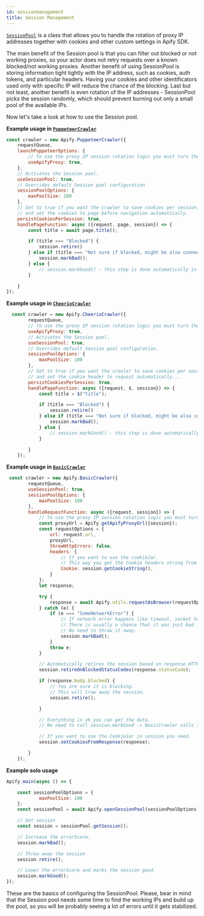```yaml
---
id: sessionmanagement
title: Session Management
---
```

[`SessionPool`](../api/sessionpool) is a class that allows you to handle the rotation of proxy IP addresses together with cookies and other custom settings in Apify SDK.

The main benefit of the Session pool is that you can filter out blocked or not working proxies,
so your actor does not retry requests over a known blocked/not working proxies.
Another benefit of using SessionPool is storing information tight tightly with the IP address,
such as cookies, auth tokens, and particular headers. Having your cookies and other identificators used only with specific IP will reduce the chance of the blocking.
Last but not least, another benefit is even rotation of the IP addresses - SessionPool  picks the session randomly,
 which should prevent burning out only a small pool of the available IPs.

Now let's take a look at how to use the Session pool.

**Example usage in [`PuppeteerCrawler`](../api/puppeteercrawler)**

```javascript
const crawler = new Apify.PuppeteerCrawler({
    requestQueue,
    launchPuppeteerOptions: {
        // To use the proxy IP session rotation logic you must turn the proxy usage on.
        useApifyProxy: true,
    },
    // Activates the Session pool.
    useSessionPool: true,
    // Overrides default Session pool configuration
    sessionPoolOptions: {
        maxPoolSize: 100
    },
    // Set to true if you want the crawler to save cookies per session,
    // and set the cookies to page before navigation automatically.
    persistCookiesPerSession: true,
    handlePageFunction: async ({request, page, session}) => {
        const title = await page.title();

        if (title === "Blocked") {
            session.retire()
        } else if (title === "Not sure if blocked, might be also connection error") {
            session.markBad();
        } else {
            // session.markGood() - this step is done automatically in puppeteer pool.
        }

    }
});
```

**Example usage in [`CheerioCrawler`](../api/cheeriocrawler)**

```javascript
  const crawler = new Apify.CheerioCrawler({
        requestQueue,
        // To use the proxy IP session rotation logic you must turn the proxy usage on.
        useApifyProxy: true,
        // Activates the Session pool.
        useSessionPool: true,
        // Overrides default Session pool configuration.
        sessionPoolOptions: {
            maxPoolSize: 100
        },
        // Set to true if you want the crawler to save cookies per session,
        // and set the cookie header to request automatically...
        persistCookiesPerSession: true,
        handlePageFunction: async ({request, $, session}) => {
            const title = $("title");

            if (title === "Blocked") {
                session.retire()
            } else if (title === "Not sure if blocked, might be also connection error") {
                session.markBad();
            } else {
                // session.markGood() - this step is done automatically in BasicCrawler.
            }

        }
    });
```

**Example usage in [`BasicCrawler`](../api/basiccrawler)**

```javascript
 const crawler = new Apify.BasicCrawler({
        requestQueue,
        useSessionPool: true,
        sessionPoolOptions: {
            maxPoolSize: 100
        },
        handleRequestFunction: async ({request, session}) => {
            // To use the proxy IP session rotation logic you must turn the proxy usage on.
            const proxyUrl = Apify.getApifyProxyUrl({session});
            const requestOptions = {
                url: request.url,
                proxyUrl,
                throwHttpErrors: false,
                headers: {
                    // If you want to use the cookieJar.
                    // This way you get the Cookie headers string from session.
                    Cookie: session.getCookieString(),
                }
            };
            let response;

            try {
                response = await Apify.utils.requestAsBrowser(requestOptions);
            } catch (e) {
                if (e === "SomeNetworkError") {
                    // If network error happens like timeout, socket hangup etc...
                    // There is usually a chance that it was just bad luck and the proxy works.
                    // No need to throw it away.
                    session.markBad();
                }
                throw e;
            }

            // Automatically retires the session based on response HTTP status code.
            session.retireOnBlockedStatusCodes(response.statusCode);

            if (response.body.blocked) {
                // You are sure it is blocking.
                // This will trow away the session.
                session.retire();

            }

            // Everything is ok you can get the data.
            // No need to call session.markGood -> BasicCrawler calls it for you.

            // If you want to use the CookieJar in session you need.
            session.setCookiesFromResponse(response);

        }
    });
```

**Example solo usage**

```javascript
Apify.main(async () => {

    const sessionPoolOptions = {
            maxPoolSize: 100
    };
    const sessionPool = await Apify.openSessionPool(sessionPoolOptions);

    // Get session
    const session = sessionPool.getSession();

    // Increase the errorScore.
    session.markBad();

    // Throw away the session
    session.retire();

    // Lower the errorScore and marks the session good.
    session.markGood();
});
```
These are the basics of configuring the SessionPool.
Please, bear in mind that the Session pool needs some time to find the working IPs and build up the pool,
so you will be probably seeing a lot of errors until it gets stabilized.
